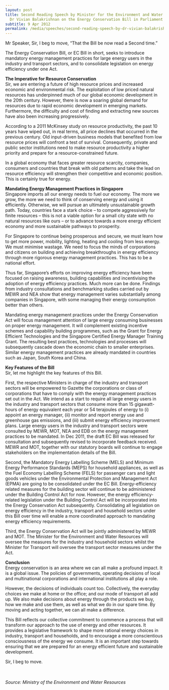 ```yaml
---
layout: post
title: Second Reading Speech by Minister for the Environment and Water Resources
  Dr Vivian Balakrishnan on the Energy Conservation Bill in Parliament
subtitle: 9 Apr 2012
permalink: /media/speeches/second-reading-speech-by-dr-vivian-balakrishnan-minister-for-the-environment-and-water-resources-on-the-energy-conservation-bill-in-parliament-on-9-april-2012
---
```

Mr Speaker, Sir, I beg to move, “That the Bill be now read a Second time.”

The Energy Conservation Bill, or EC Bill in short, seeks to introduce mandatory energy management practices for large energy users in the industry and transport sectors, and to consolidate legislation on energy efficiency under one Act.

**The Imperative for Resource Conservation**  
Sir, we are entering a future of high resource prices and increased economic and environmental risk. The exploitation of low priced natural resources has underpinned much of our global economic development in the 20th century. However, there is now a soaring global demand for resources due to rapid economic development in emerging markets. Furthermore, the difficulty and cost of finding and extracting new sources have also been increasing progressively.

According to a 2011 McKinsey study on resource productivity, the past 10 years have wiped out, in real terms, all price declines that occurred in the previous century. Old input-driven business models that benefited from low resource prices will confront a test of survival. Consequently, private and public sector institutions need to make resource productivity a higher priority and prepare for a resource-constrained future.

In a global economy that faces greater resource scarcity, companies, consumers and countries that break with old patterns and take the lead on resource efficiency will strengthen their competitive and economic position. This is certainly true for energy.

**Mandating Energy Management Practices in Singapore**  
Singapore imports all our energy needs to fuel our economy. The more we grow, the more we need to think of conserving energy and using it efficiently. Otherwise, we will pursue an ultimately unsustainable growth path. Today, countries face a stark choice – to compete aggressively for finite resources – this is not a viable option for a small city state with no natural resources like ours – or to advance towards a more energy efficient economy and more sustainable pathways to prosperity.

For Singapore to continue being prosperous and secure, we must learn how to get more power, mobility, lighting, heating and cooling from less energy. We must minimise wastage. We need to focus the minds of corporations and citizens on building and achieving breakthroughs in energy efficiency through more rigorous energy management practices. This has to be a national effort.

Thus far, Singapore’s efforts on improving energy efficiency have been focused on raising awareness, building capabilities and incentivising the adoption of energy efficiency practices. Much more can be done. Findings from industry consultations and benchmarking studies carried out by MEWR and NEA show that energy management varies substantially among companies in Singapore, with some managing their energy consumption better than others.

Mandating energy management practices under the Energy Conservation Act will focus management attention of large energy consuming businesses on proper energy management. It will complement existing incentive schemes and capability building programmes, such as the Grant for Energy Efficient Technologies and the Singapore Certified Energy Manager Training Grant. The resulting best practices, technologies and processes will subsequently cascade down the economic chain to smaller enterprises. Similar energy management practices are already mandated in countries such as Japan, South Korea and China.

**Key Features of the Bill**  
Sir, let me highlight the key features of this Bill.

First, the respective Ministers in charge of the industry and transport sectors will be empowered to Gazette the corporations or class of corporations that have to comply with the energy management practices set out in the Act. We intend as a start to require all large energy users in the industry and transport sectors that consume more than 15 gigawatt-hours of energy equivalent each year or 54 terajoules of energy to (i) appoint an energy manager, (ii) monitor and report energy use and greenhouse gas emissions, and (iii) submit energy efficiency improvement plans. Large energy users in the industry and transport sectors were consulted by MEWR, MOT, NEA and EDB on the energy management practices to be mandated. In Dec 2011, the draft EC Bill was released for consultation and subsequently revised to incorporate feedback received. MEWR and MOT, together with our statutory boards will continue to engage stakeholders on the implementation details of the Bill.

Second, the Mandatory Energy Labelling Scheme (MELS) and Minimum Energy Performance Standards (MEPS) for household appliances, as well as the Fuel Economy Labelling Scheme (FELS) for passenger cars and light goods vehicles under the Environmental Protection and Management Act (EPMA) are going to be consolidated under the EC Bill. Energy-efficiency related measures for the building sector will continue to be administered under the Building Control Act for now. However, the energy efficiency-related legislation under the Building Control Act will be incorporated into the Energy Conservation Act subsequently. Consolidating all legislation on energy efficiency in the industry, transport and household sectors under this Bill over time will enable a more coordinated approach to mandating energy efficiency requirements.

Third, the Energy Conservation Act will be jointly administered by MEWR and MOT. The Minister for the Environment and Water Resources will oversee the measures for the industry and household sectors whilst the Minister for Transport will oversee the transport sector measures under the Act.

**Conclusion**  
Energy conservation is an area where we can all make a profound impact. It is a global issue. The policies of governments, operating decisions of local and multinational corporations and international institutions all play a role.

However, the decisions of individuals count too. Collectively, the everyday choices we make at home or the office; and our mode of transport all add up. We also make decisions about energy through the products we buy, how we make and use them, as well as what we do in our spare time. By moving and acting together, we can all make a difference.

This Bill reflects our collective commitment to commence a process that will transform our approach to the use of energy and other resources. It provides a legislative framework to shape more rational energy choices in industry, transport and households, and to encourage a more conscientious consciousness of the energy we consume. It is an important step towards ensuring that we are prepared for an energy efficient future and sustainable development.

Sir, I beg to move.
<br><br><br>


*Source: Ministry of the Environment and Water Resources*